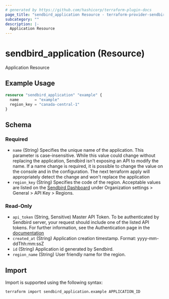 ```yaml
---
# generated by https://github.com/hashicorp/terraform-plugin-docs
page_title: "sendbird_application Resource - terraform-provider-sendbird"
subcategory: ""
description: |-
  Application Resource
---
```


# sendbird_application (Resource)

Application Resource

## Example Usage

```terraform
resource "sendbird_application" "example" {
  name       = "example"
  region_key = "canada-central-1"
}
```

<!-- schema generated by tfplugindocs -->
## Schema

### Required

- `name` (String) Specifies the unique name of the application. This parameter is case-insensitive. While this value could change without replacing the application, Sendbird isn't exposing an API to modify the name. If a name change is required, it is possible to change the value on the console and in the configuration. The next terraform apply will appropriately detect the change and won't replace the application
- `region_key` (String) Specifies the code of the region. Acceptable values are listed on the [Sendbird Dashboard](https://dashboard.sendbird.com/auth/signin) under Organization settings > General > API Key > Regions.

### Read-Only

- `api_token` (String, Sensitive) Master API Token. To be authenticated by Sendbird server, your request should include one of the listed API tokens. For further information, see the Authentication page in the [documentation](https://sendbird.com/docs/chat/platform-api/v3/prepare-to-use-api#2-authentication)
- `created_at` (String) Application creation timestamp. Format: yyyy-mm-ddThh:mm:ssZ
- `id` (String) Application id generated by Sendbird.
- `region_name` (String) User friendly name for the region.

## Import

Import is supported using the following syntax:

```shell
terraform import sendbird_application.example APPLICATION_ID
```
